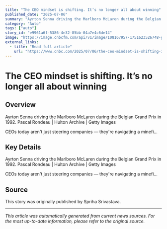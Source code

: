 ```yaml
---
title: "The CEO mindset is shifting. It’s no longer all about winning"
published_date: "2025-07-06"
summary: "Ayrton Senna driving the Marlboro McLaren during the Belgian Grand Prix in 1992. Pascal Rondeau | Hulton Archive | Getty Images CEOs today aren't just steering companies — they're navigating a minefi..."
category: "Auto"
tags: ["auto"]
story_id: "e9961a6f-5386-4e32-85bb-04a7e4c6de14"
image: "https://image.cnbcfm.com/api/v1/image/108167957-1751623526748-gettyimages-1485136059-huty3278525.jpeg?v=1751623569&w=1920&h=1080"
external_links:
  - title: "Read full article"
    url: "https://www.cnbc.com/2025/07/06/the-ceo-mindset-is-shifting-its-no-longer-all-about-winning.html"
---
```


# The CEO mindset is shifting. It’s no longer all about winning

## Overview

Ayrton Senna driving the Marlboro McLaren during the Belgian Grand Prix in 1992. Pascal Rondeau | Hulton Archive | Getty Images

CEOs today aren't just steering companies — they're navigating a minefi...

## Key Details

Ayrton Senna driving the Marlboro McLaren during the Belgian Grand Prix in 1992. Pascal Rondeau | Hulton Archive | Getty Images

CEOs today aren't just steering companies — they're navigating a minefi...

## Source

This story was originally published by Spriha Srivastava.

---

*This article was automatically generated from current news sources. For the most up-to-date information, please refer to the original source.*

